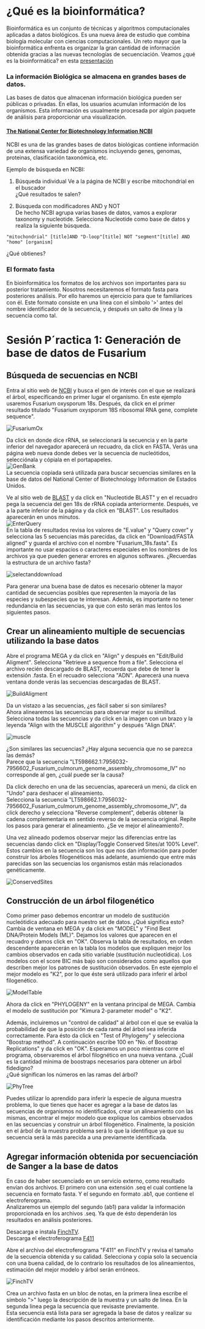 # ¿Qué es la bioinformática?  
Bioinformática es un conjunto de técnicas y algoritmos computacionales aplicadas a datos biológicos. Es una nueva área de estudio que combina biología molecular con ciencias computacionales. Un reto mayor que la bioinformática enfrenta es organizar la gran cantidad de información obtenida gracias a las nuevas tecnologías de secuenciación. Veamos ¿qué es la bioinformática? en esta [presentación](https://docs.google.com/presentation/d/1ELPMuwxz9no_BEKIPr4la0CtLt4d1LMicqorxCdjjDs/edit#slide=id.g5a4b1e4ece_0_0)

### La información Biológica se almacena en grandes bases de datos.  
Las bases de datos que almacenan información biológica pueden ser públicas o privadas. En ellas, los usuarios acumulan información de los organismos. Esta información es usualmente procesada por algún paquete de análisis para proporcionar una visualización.  

#### [The National Center for Biotechnology Information NCBI](https://www.ncbi.nlm.nih.gov/)  
NCBI es una de las grandes bases de datos biológicas contiene información de una extensa variedad de organismos incluyendo genes, genomas, proteinas, clasificación taxonómica, etc.  

Ejemplo de búsqueda en NCBI:
1. Búsqueda individual
   Ve a la página de NCBI y escribe mitochondrial en el buscador  
   ¿Qué resultados te salen?  
   
2. Búsqueda con modificadores AND y NOT   
 De hecho NCBI agrupa varias bases de datos, vamos a explorar taxonomy y nucleotide. Selecciona Nucleotide como base de datos y realiza la siguiente búsqueda.   
   
`"mitochondrial" [title]AND "D-loop"[title] NOT "segment"[title] AND "homo" [organism]  `    
  
¿Qué obtienes?  

### El formato fasta  
En bioinformática los formatos de los archivos son importantes para su posterior tratamiento. Nosotros necesitaremos el formato fasta para posteriores análisis. Por ello haremos un ejercicio para que te familiarices con él. Este formato consiste en una línea con el símbolo '>' antes del nombre identificador de la secuencia, y después un salto de línea y la secuencia como tal.  
  

# Sesión P´ractica 1: Generación de base de datos de Fusarium 

## Búsqueda de secuencias en NCBI 

Entra al sitio web de [NCBI](https://www.ncbi.nlm.nih.gov/) y busca el gen de interés con el que se realizará el árbol, específicando en primer lugar el organismo. En este ejemplo usaremos Fusarium oxysporum 18s.  Después, da click en el primer resultado titulado "Fusarium oxysporum 18S ribosomal RNA gene, complete sequence".  

![FusariumOx](FusariumOx.png)

Da click en donde dice rRNA, se seleccionará la secuencia y en la parte inferior del navegador aparecerá un recuadro, da click en FASTA. Verás una página web nueva donde debes ver la secuencia de nucleótidos, selecciónala y cópiala en el portapapeles.  
![GenBank](GenBank.png)  
La secuencia copiada será utilizada para buscar secuencias similares en la base de datos del National Center of Biotechnology Information de Estados Unidos.

Ve al sitio web de [BLAST](https://blast.ncbi.nlm.nih.gov/Blast.cgi) y da click en "Nucleotide BLAST" y en el recuadro pega la secuencia del gen 18s de rRNA copiada anteriormente. Después, ve a la parte inferior de la página y da click en "BLAST".   Los resultados aparecerán en unos minutos.  
![EnterQuery](EnterQuery.png)  
En la tabla de resultados revisa los valores de "E.value" y "Query cover" y selecciona las 5 secuencias más parecidas, da click en "Download/FASTA aligned" y guarda el archivo con el nombre "Fusarium_18s.fasta". Es importante no usar espacios o caracteres especiales en los nombres de los archivos ya que pueden generar errores en algunos softwares.  ¿Recuerdas la estructura de un archivo fasta?  

![selectanddownload](selectanddownload.png)  

Para generar una buena base de datos es necesario obtener la mayor cantidad de secuencias posibles que representen la mayoría de las especies y subespecies que te interesan. Además, es importante no tener redundancia en las secuencias, ya que con esto serán mas lentos los siguientes pasos.

## Crear un alineamiento multiple de secuencias utilizando la base datos
Abre el programa MEGA y da click en "Align" y después en "Edit/Build Aligment". Selecciona "Retrieve a sequence from a file". Selecciona el archivo recién descargado de BLAST, recuerda que debe de tener la extensión .fasta. En el recuadro selecciona "ADN". Aparecerá una nueva ventana donde verás las secuencias descargadas de BLAST.

![BuildAligment](BuildAligment.png)

Da un vistazo a las secuencias, ¿es fácil saber si son similares?  
Ahora alinearemos las secuencias para observar mejor su similitud. Selecciona todas las secuencias y da click en la imagen con un brazo y la leyenda "Align with the MUSCLE algorithm" y después "Align DNA".

![muscle](muscle.png)  

¿Son similares las secuencias? ¿Hay alguna secuencia que no se parezca las demás?    
Parece que la secuencia "LT598662.1:7956032-7956602_Fusarium_culmorum_genome_assembly_chromosome_IV" no corresponde al gen, ¿cuál puede ser la causa?  

Da click derecho en una de las secuencias, aparecerá un menú, da click en "Undo" para deshacer el alineamiento.  
Selecciona la secuencia "LT598662.1:7956032-7956602_Fusarium_culmorum_genome_assembly_chromosome_IV", da click derecho y selecciona "Reverse complement", deberás obtener la cadena complementaria en sentido reverso de la secuencia original.   Repite los pasos para generar el alineamiento. ¿Se ve mejor el alineamiento?.  

Una vez alineado podemos observar mejor las diferencias entre las secuencias dando click en "Display/Toggle Conserved Sites/at 100% Level". Estos cambios en la secuencia son los que nos dan información para poder construir los árboles filogenéticos más adelante, asumiendo que entre más parecidas son las secuencias los organismos están más relacionados genéticamente.  

![ConservedSites](ConservedSites.png)

## Construcción de un árbol filogenético

Como primer paso debemos encontrar un modelo de sustitución nucleótidica adecuado para nuestro set de datos. ¿Qué significa esto?  
Cambia de ventana en MEGA y da click en "MODEL" y "Find Best DNA/Protein Models (ML)". Dejamos los valores que aparecen en el recuadro y damos click en "OK". Observa la tabla de resultados, en orden descendente aparecerán en la tabla los modelos que expliquen mejor los cambios observados en cada sitio variable (sustitución nucleotídica). Los modelos con el score BIC más bajo son considerados como aquellos que describen mejor los patrones de sustitución observados. En este ejemplo el mejor modelo es "K2", por lo que éste será utilizado para inferir el árbol filogenético.

![ModelTable](ModelTable.png)

Ahora da click en  "PHYLOGENY" en la ventana principal de MEGA. Cambia el modelo de sustitución por "Kimura 2-parameter model" o "K2".  

Además, incluiremos un "control de calidad" al árbol con el que se evalúa la probabilidad de que la posición de cada rama del árbol sea inferida correctamente. Para ésto da click en "Test of Phylogeny" y selecciona "Boostrap method". A continuación escribe 100 en "No. of Boostrap Replications" y da click en "OK". Esperamos un poco mientras corre el programa, observaremos el árbol filognético en una nueva ventana. 
¿Cuál es la cantidad mínima de boostraps necesarios para obtener un árbol fidedigno?  
¿Qué significan los números en las ramas del árbol?

![PhyTree](PhyTree.png)  

Puedes utilizar lo aprendido para inferir la especie de alguna muestra problema, lo que tienes que hacer es agregar a la base de datos las secuencias de organismos no identificados, crear un alineamiento con las mismas, encontrar el mejor modelo que explique los cambios observados en las secuencias y construir un árbol filogenético. Finalmente, la posición en el árbol de la muestra problema será lo que la identifique ya que su secuencia será la más parecida  a una previamente identificada.

## Agregar información obtenida por secuenciación de Sanger a la base de datos  
En caso de haber secuenciado en un servicio externo, como resultado envían dos archivos. El primero con una extensión .seq el cual contiene la secuencia en formato fasta. Y el segundo en formato .ab1, que contiene el electroferograma.  
Analizaremos un ejemplo del segundo (ab1) para validar la información proporcionada en los archivos .seq. Ya que de ésto dependerán los resultados en análisis posteriores.  

Desacarga e instala [FinchTV](https://digitalworldbiology.com/FinchTV).  
Descarga el electroferograma [F411](F411.ab1)

Abre el archivo del electroferograma "F411" en FinchTV y revisa el tamaño de la secuencia obtenida y su calidad. 
Selecciona y copia solo la secuencia con una buena calidad, de lo contrario los resultados de los alineamientos, estimación del mejor modelo y árbol serán erróneos. 

![FinchTV](FinchTV.png)

Crea un archivo fasta en un bloc de notas, en la primera linea escribe el símbolo ">" luego la descripción de la muestra y un salto de linea. En la segunda linea pega la secuencia que revisaste previamente.  
Esta secuencia está lista para ser agregada la base de datos y realizar su identificación mediante los pasos descritos anteriormente.



